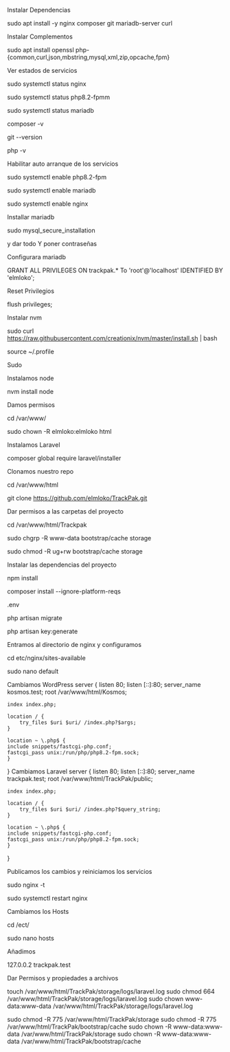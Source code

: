 Instalar Dependencias 

sudo apt install -y nginx composer git mariadb-server curl 

 

Instalar Complementos 

sudo apt install openssl php-{common,curl,json,mbstring,mysql,xml,zip,opcache,fpm} 

 

Ver estados de servicios 

sudo systemctl status nginx 

sudo systemctl status php8.2-fpmm 

sudo systemctl status mariadb 

composer -v 

git --version 

php -v 

 

Habilitar auto arranque de los servicios 

sudo systemctl enable php8.2-fpm 

sudo systemctl enable mariadb 

sudo systemctl enable nginx 

 

Installar mariadb 

sudo mysql_secure_installation 

y dar todo Y poner contraseñas 

 

Configurara mariadb 

GRANT ALL PRIVILEGES ON trackpak.* To 'root'@'localhost' IDENTIFIED BY 'elmloko'; 

 

Reset Privilegios 

flush privileges; 

 

Instalar nvm 

sudo curl https://raw.githubusercontent.com/creationix/nvm/master/install.sh | bash 

source ~/.profile 

Sudo  

Instalamos node 

nvm install node 

 

Damos permisos  

cd /var/www/ 

sudo chown -R elmloko:elmloko html 

 

Instalamos Laravel 

composer global require laravel/installer 

 

Clonamos nuestro repo 

cd /var/www/html 

git clone https://github.com/elmloko/TrackPak.git 

 

Dar permisos a las carpetas del proyecto  

cd /var/www/html/Trackpak  

sudo chgrp -R www-data bootstrap/cache storage 

sudo chmod -R ug+rw bootstrap/cache storage 

 

Instalar las dependencias del proyecto 

npm install 

composer install --ignore-platform-reqs 

.env 

php artisan migrate 

php artisan key:generate 

 

Entramos al directorio de nginx y configuramos 

cd etc/nginx/sites-available 

sudo nano default 

 

Cambiamos WordPress 
server {
    listen 80;
    listen [::]:80;
    server_name kosmos.test;
    root /var/www/html/Kosmos;

    index index.php;

    location / {
        try_files $uri $uri/ /index.php?$args;
    }

    location ~ \.php$ {
	include snippets/fastcgi-php.conf;
	fastcgi_pass unix:/run/php/php8.2-fpm.sock;
    }
}
Cambiamos Laravel
server {
    listen 80;
    listen [::]:80;
    server_name trackpak.test;
    root /var/www/html/TrackPak/public;

    index index.php;

    location / {
        try_files $uri $uri/ /index.php?$query_string;
    }

    location ~ \.php$ {
	include snippets/fastcgi-php.conf;
	fastcgi_pass unix:/run/php/php8.2-fpm.sock;
    }
}

 

Publicamos los cambios y reiniciamos los servicios 

sudo nginx -t 

sudo systemctl restart nginx 

 

Cambiamos los Hosts 

cd /ect/ 

sudo nano hosts 

Añadimos 

127.0.0.2       trackpak.test 

Dar Permisos y propiedades a archivos

touch /var/www/html/TrackPak/storage/logs/laravel.log
sudo chmod 664 /var/www/html/TrackPak/storage/logs/laravel.log
sudo chown www-data:www-data /var/www/html/TrackPak/storage/logs/laravel.log

sudo chmod -R 775 /var/www/html/TrackPak/storage
sudo chmod -R 775 /var/www/html/TrackPak/bootstrap/cache
sudo chown -R www-data:www-data /var/www/html/TrackPak/storage
sudo chown -R www-data:www-data /var/www/html/TrackPak/bootstrap/cache